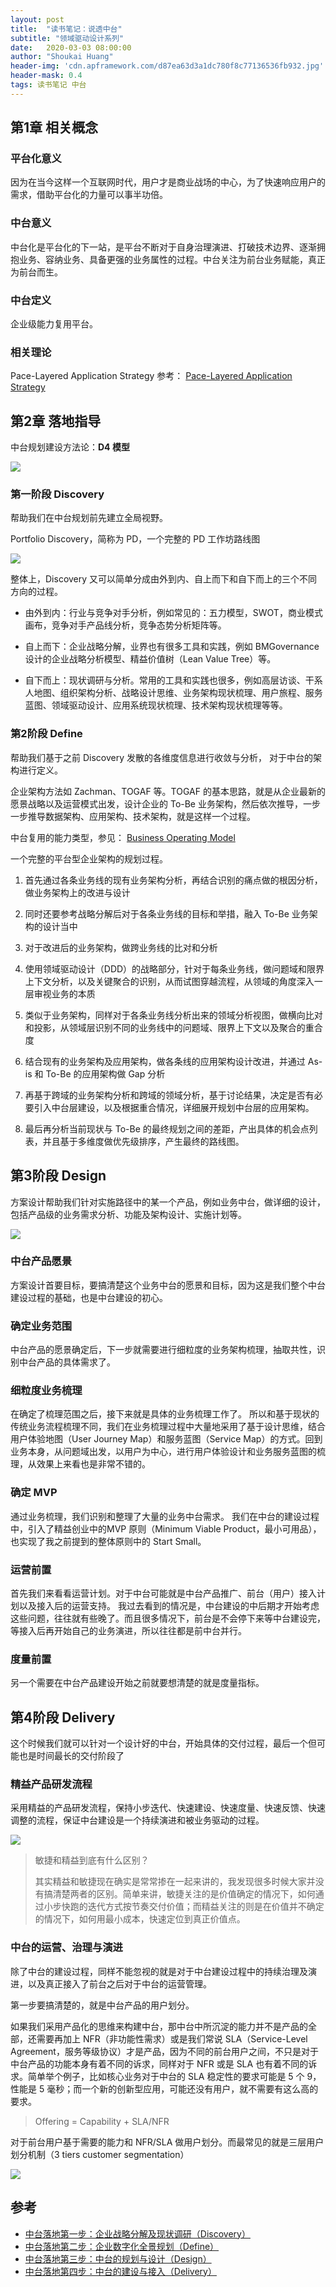 ```yaml
---
layout: post
title:  "读书笔记：说透中台"
subtitle: "领域驱动设计系列"
date:   2020-03-03 08:00:00
author: "Shoukai Huang"
header-img: 'cdn.apframework.com/d87ea63d3a1dc780f8c77136536fb932.jpg'
header-mask: 0.4
tags: 读书笔记 中台
---
```


## 第1章 相关概念

### 平台化意义

因为在当今这样一个互联网时代，用户才是商业战场的中心，为了快速响应用户的需求，借助平台化的力量可以事半功倍。

### 中台意义

中台化是平台化的下一站，是平台不断对于自身治理演进、打破技术边界、逐渐拥抱业务、容纳业务、具备更强的业务属性的过程。中台关注为前台业务赋能，真正为前台而生。

### 中台定义

企业级能力复用平台。

### 相关理论

Pace-Layered Application Strategy 参考： [Pace-Layered Application Strategy](/2020/02/02/zhongtai-plas/)

## 第2章 落地指导

中台规划建设方法论：**D4 模型**

![](http://cdn.apframework.com/c20d80bf859d9bea9da546d400f49350.jpg)


### 第一阶段 Discovery

帮助我们在中台规划前先建立全局视野。

Portfolio Discovery，简称为 PD，一个完整的 PD 工作坊路线图

![](http://cdn.apframework.com/0c3ea398b5f21372167cef6229f9484d.jpg)

整体上，Discovery 又可以简单分成由外到内、自上而下和自下而上的三个不同方向的过程。

* 由外到内：行业与竞争对手分析，例如常见的：五力模型，SWOT，商业模式画布，竞争对手产品线分析，竞争态势分析矩阵等。

* 自上而下：企业战略分解，业界也有很多工具和实践，例如 BMGovernance 设计的企业战略分析模型、精益价值树（Lean Value Tree）等。

* 自下而上：现状调研与分析。常用的工具和实践也很多，例如高层访谈、干系人地图、组织架构分析、战略设计思维、业务架构现状梳理、用户旅程、服务蓝图、领域驱动设计、应用系统现状梳理、技术架构现状梳理等等。

### 第2阶段 Define

帮助我们基于之前 Discovery 发散的各维度信息进行收敛与分析， 对于中台的架构进行定义。

企业架构方法如 Zachman、TOGAF 等。TOGAF 的基本思路，就是从企业最新的愿景战略以及运营模式出发，设计企业的 To-Be 业务架构，然后依次推导，一步一步推导数据架构、应用架构、技术架构，就是这样一个过程。

中台复用的能力类型，参见： [Business Operating Model](/2020/03/02/business-operating-model)

一个完整的平台型企业架构的规划过程。

1. 首先通过各条业务线的现有业务架构分析，再结合识别的痛点做的根因分析，做业务架构上的改进与设计

2. 同时还要参考战略分解后对于各条业务线的目标和举措，融入 To-Be 业务架构的设计当中

3. 对于改进后的业务架构，做跨业务线的比对和分析

4. 使用领域驱动设计（DDD）的战略部分，针对于每条业务线，做问题域和限界上下文分析，以及关键聚合的识别，从而试图穿越流程，从领域的角度深入一层审视业务的本质

5. 类似于业务架构，同样对于各条业务线分析出来的领域分析视图，做横向比对和投影，从领域层识别不同的业务线中的问题域、限界上下文以及聚合的重合度

6. 结合现有的业务架构及应用架构，做各条线的应用架构设计改进，并通过 As-is 和 To-Be 的应用架构做 Gap 分析

7. 再基于跨域的业务架构分析和跨域的领域分析，基于讨论结果，决定是否有必要引入中台层建设，以及根据重合情况，详细展开规划中台层的应用架构。

8. 最后再分析当前现状与 To-Be 的最终规划之间的差距，产出具体的机会点列表，并且基于多维度做优先级排序，产生最终的路线图。

## 第3阶段 Design

方案设计帮助我们针对实施路径中的某一个产品，例如业务中台，做详细的设计，包括产品级的业务需求分析、功能及架构设计、实施计划等。

![](http://cdn.apframework.com/a130210d5dbcf03adf45fe731a8e7e88.jpg)

### 中台产品愿景

方案设计首要目标，要搞清楚这个业务中台的愿景和目标，因为这是我们整个中台建设过程的基础，也是中台建设的初心。

### 确定业务范围

中台产品的愿景确定后，下一步就需要进行细粒度的业务架构梳理，抽取共性，识别中台产品的具体需求了。

### 细粒度业务梳理

在确定了梳理范围之后，接下来就是具体的业务梳理工作了。
所以和基于现状的传统业务流程梳理不同，我们在业务梳理过程中大量地采用了基于设计思维，结合用户体验地图（User Journey Map）和服务蓝图（Service Map）的方式。回到业务本身，从问题域出发，以用户为中心，进行用户体验设计和业务服务蓝图的梳理，从效果上来看也是非常不错的。

### 确定 MVP

通过业务梳理，我们识别和整理了大量的业务中台需求。
我们在中台的建设过程中，引入了精益创业中的MVP 原则（Minimum Viable Product，最小可用品），也实现了我之前提到的整体原则中的 Start Small。

### 运营前置

首先我们来看看运营计划。对于中台可能就是中台产品推广、前台（用户）接入计划以及接入后的运营支持。
我过去看到的情况是，中台建设的中后期才开始考虑这些问题，往往就有些晚了。而且很多情况下，前台是不会停下来等中台建设完，等接入后再开始自己的业务演进，所以往往都是前中台并行。

### 度量前置

另一个需要在中台产品建设开始之前就要想清楚的就是度量指标。

## 第4阶段 Delivery

这个时候我们就可以针对一个设计好的中台，开始具体的交付过程，最后一个但可能也是时间最长的交付阶段了

### 精益产品研发流程

采用精益的产品研发流程，保持小步迭代、快速建设、快速度量、快速反馈、快速调整的流程，保证中台建设是一个持续演进和被业务驱动的过程。

![](http://cdn.apframework.com/23a8a180a196579d209ed1f6e98bdd62.jpg)

> 敏捷和精益到底有什么区别？
>
>其实精益和敏捷现在确实是常常掺在一起来讲的，我发现很多时候大家并没有搞清楚两者的区别。简单来讲，敏捷关注的是价值确定的情况下，如何通过小步快跑的迭代方式按节奏交付价值；而精益关注的则是在价值并不确定的情况下，如何用最小成本，快速定位到真正价值点。

### 中台的运营、治理与演进

除了中台的建设过程，同样不能忽视的就是对于中台建设过程中的持续治理及演进，以及真正接入了前台之后对于中台的运营管理。

第一步要搞清楚的，就是中台产品的用户划分。

如果我们采用产品化的思维来构建中台，那中台中所沉淀的能力并不是产品的全部，还需要再加上 NFR（非功能性需求）或是我们常说 SLA（Service-Level Agreement，服务等级协议）才是产品，因为不同的前台用户之间，不只是对于中台产品的功能本身有着不同的诉求，同样对于 NFR 或是 SLA 也有着不同的诉求。简单举个例子，比如核心业务对于中台的 SLA 稳定性的要求可能是 5 个 9，性能是 5 毫秒；而一个新的创新型应用，可能还没有用户，就不需要有这么高的要求。

> Offering = Capability + SLA/NFR

对于前台用户基于需要的能力和 NFR/SLA 做用户划分。而最常见的就是三层用户划分机制（3 tiers customer segmentation）

![](http://cdn.apframework.com/9e50e226922af70bc490a1620d35dd8f.jpg)


## 参考

* [中台落地第一步：企业战略分解及现状调研（Discovery）](https://time.geekbang.org/)
* [中台落地第二步：企业数字化全景规划（Define）](https://time.geekbang.org/)
* [中台落地第三步：中台的规划与设计（Design）](https://time.geekbang.org/)
* [中台落地第四步：中台的建设与接入（Delivery）](https://time.geekbang.org/)
